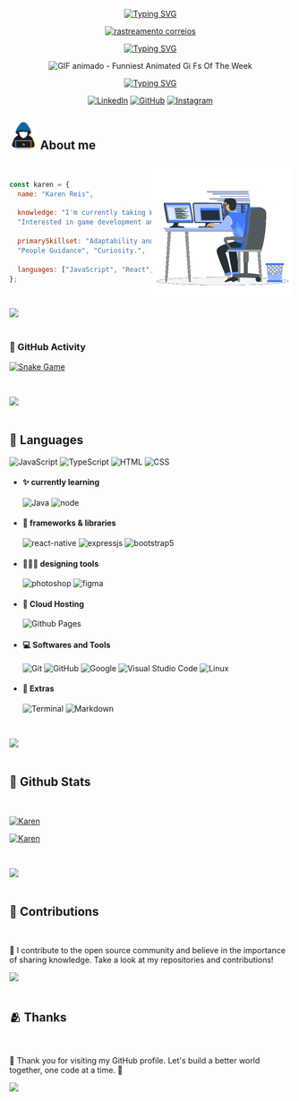 <!-- Inicio codigo Texto Interativo -->
<div align="center">
  <p align="center">
    <a href="https://git.io/typing-svg"><img src="https://readme-typing-svg.demolab.com?font=Sacramento&size=30&pause=2000&color=A74FF8F6&center=true&vCenter=true&random=true&height=60&lines=Hi+Devs%2C+Welcome+to+My+Git+Hub" alt="Typing SVG" /></a>
  </p>
</div>
<!-- Fim do codigo -->

<!-- Inicio codigo Contador -->
<div align="center"><a title="rastreamento correios" href="http://rastreamentodeobjetos.net.br/"><img src="https://contador-gratis.com/contadores-de-visitas/061123031117580.gif" alt="rastreamento correios"></a><div><a href="https://www.contador-gratis.com/" title="contador de visitas"></a></div></div>
<!-- Fim do codigo Contador -->

<!-- Inicio codigo Texto Interativo 2 -->
<p align="center">
 <a href="https://git.io/typing-svg"><img src="https://readme-typing-svg.demolab.com?font=Sacramento&size=35&pause=2000&color=A61ADCF6&center=true&vCenter=true&repeat=false&random=true&height=60&lines=I'm+Karen+Reis" alt="Typing SVG" /></a>
</p>
<!-- Fim do codigo -->

<!-- Inicio codigo Img Sol  -->
<div align="center">
  <p align="center">
    <img src="https://media.tenor.com/0v7j0LjCA2UAAAAd/funniest-animated-gi-fs-of-the-week-funniest-animated.gif" width="25%" style="max-width:100%" alt="GIF animado - Funniest Animated Gi Fs Of The Week">
  </p>
</div>
<!-- Fim do codigo -->

<!-- Inicio codigo Texto Interativo 3 -->
<div align="center">
  <a href="https://git.io/typing-svg"><img src="https://readme-typing-svg.demolab.com?font=Sacramento&size=30&pause=2000&color=A74FF8F6&center=true&vCenter=true&random=true&height=60&lines=Technology+Student;and+aspiring+to+a+programming+career;Dynamic+girl+who+always+likes+to+learn;+I+love+programming+and+reading+books" alt="Typing SVG" /></a>
</div>
<!-- Fim do codigo -->

<!-- Inicio codigo Rede Social -->
<p align="center">
  	<a href="https://www.linkedin.com/in/reiskaren0228/"><img src="https://img.icons8.com/bubbles/50/000000/linkedin.png" alt="LinkedIn"/></a>
	<a href="https://github.com/reiskaren0228"><img src="https://img.icons8.com/bubbles/50/000000/github.png" alt="GitHub"/></a>
	<a href="https://www.instagram.com/karenreismenezes/"><img src="https://img.icons8.com/bubbles/50/000000/instagram.png" alt="Instagram"/></a>
</p>
<!-- Fim do codigo -->

<!-- Inicio codigo + Sobre Mim -->
## <picture><img src = "https://github.com/0xAbdulKhalid/0xAbdulKhalid/raw/main/assets/mdImages/about_me.gif" width = 50px></picture> **About me**

<picture> <img align="right" src="https://github.com/0xAbdulKhalid/0xAbdulKhalid/raw/main/assets/mdImages/Right_Side.gif" width = 250px></picture>

<br>

```JavaScript
const karen = {
  name: "Karen Reis",

  knowledge: "I'm currently taking Web Development courses and studying Systems Analysis and Development",
  "Interested in game development and machine learning", "Learning JavaScript, exploring web development",

  primarySkillset: "Adaptability and Flexibilitye", "Continuous Learning", "Dynamics", "InicInitiative in tasks",
  "People Guidance", "Curiosity.",

  languages: ["JavaScript", "React", and soon some more... 🙌🏼 ],
};

```

</br>

<img src="https://user-images.githubusercontent.com/73097560/115834477-dbab4500-a447-11eb-908a-139a6edaec5c.gif"><br><br>

<!-- Fim do codigo -->

<!-- Inicio codigo Atividades -->
### <b> 🐍 GitHub Activity </b>

[![Snake Game](https://github.com/reiskaren0228/reiskaren0228/actions/workflows/main.yml/badge.svg)](https://github.com/reiskaren0228/reiskaren0228/actions/workflows/main.yml)

<br>

<img src="https://user-images.githubusercontent.com/73097560/115834477-dbab4500-a447-11eb-908a-139a6edaec5c.gif"><br><br>

<!-- Fim do codigo -->

<!-- Inicio codigo Linguagens -->
## <b> 📇 Languages </b>
  ![JavaScript](https://img.shields.io/badge/JavaScript-323330?style=for-the-badge&logo=javascript&logoColor=F7DF1E)
  ![TypeScript](https://img.shields.io/badge/TypeScript-007ACC?style=for-the-badge&logo=typescript&logoColor=white)
  ![HTML](https://img.shields.io/badge/HTML5-E34F26?style=for-the-badge&logo=html5&logoColor=white)
  ![CSS](https://img.shields.io/badge/CSS3-1572B6?style=for-the-badge&logo=css3&logoColor=white)
  
  - <h4> ✨ currently learning </h4>
    <img src = "https://img.shields.io/badge/java-%23ED8B00.svg?style=for-the-badge&logo=java&logoColor=white" alt = "Java" />
    <img src = "https://img.shields.io/badge/NODE%20-%20%20GREE" alt = "node" />
     
- <h4> 📲 frameworks & libraries </h4>
  <img src = "https://img.shields.io/badge/react_native-%2320232a.svg?style=for-the-badge&logo=react&logoColor=%2361DAFB" alt = "react-native" />
  <img src = "https://img.shields.io/badge/express.js-%23404d59.svg?style=for-the-badge&logo=express&logoColor=%2361DAFB" alt = "expressjs" />
  <img src = "https://img.shields.io/badge/bootstrap-%23563D7C.svg?style=for-the-badge&logo=bootstrap&logoColor=white" alt = "bootstrap5" />
  
- <h4> 💇🏻‍♀️ designing tools </h4>
  <img src = "https://img.shields.io/badge/adobe%20photoshop-%2331A8FF.svg?style=for-the-badge&logo=adobe%20photoshop&logoColor=white" alt = "photoshop" />
  <img src = "https://img.shields.io/badge/figma-%23F24E1E.svg?style=for-the-badge&logo=figma&logoColor=white" alt = "figma" />

- <h4> 📎 Cloud Hosting </h4>

    ![Github Pages](https://img.shields.io/badge/GitHub%20Pages-%23327FC7.svg?style=for-the-badge&logo=github&logoColor=white)
    
-  <h4> 💻 Softwares and Tools </h4>

    ![Git](https://img.shields.io/badge/git-%23F05033.svg?style=for-the-badge&logo=git&logoColor=white)
    ![GitHub](https://img.shields.io/badge/github-%23121011.svg?style=for-the-badge&logo=github&logoColor=white)
    ![Google](https://img.shields.io/badge/google-%234285F4.svg?style=for-the-badge&logo=google&logoColor=white)
    ![Visual Studio Code](https://img.shields.io/badge/Visual%20Studio%20Code-0078d7.svg?style=for-the-badge&logo=visual-studio-code&logoColor=white)
    ![Linux](https://img.shields.io/badge/Linux-FCC624?style=for-the-badge&logo=linux&logoColor=black) 

- <h4> 🦾 Extras </h4> 

    ![Terminal](https://img.shields.io/badge/Terminal-%23054020?style=for-the-badge&logo=gnu-bash&logoColor=white)
    ![Markdown](https://img.shields.io/badge/markdown-%23000000.svg?style=for-the-badge&logo=markdown&logoColor=white)   
</p>
<!-- Fim do codigo -->
<br>

<img src="https://user-images.githubusercontent.com/73097560/115834477-dbab4500-a447-11eb-908a-139a6edaec5c.gif"><br><br>

<!-- Inicio codigo Status -->
## <b> 🤖 Github Stats </b>
<br>

<div align="justify">

[![Karen](https://github-readme-stats.vercel.app/api?username=reiskaren0228&theme=dracula&show_icons=true)](https://github.com/anuraghazra/github-readme-stats)

[![Karen](https://github-readme-stats.vercel.app/api/top-langs/?username=reiskaren0228&layout=compact&theme=dracula)](https://github.com/anuraghazra/github-readme-stats)

<br>

<img src="https://user-images.githubusercontent.com/73097560/115834477-dbab4500-a447-11eb-908a-139a6edaec5c.gif"><br><br>
</div>
<!-- Fim do codigo -->

<!-- Inicio codigo Contribuições -->
## <b> 🤝 Contributions </b>
<br>

🙏 I contribute to the open source community and believe in the importance of sharing knowledge. Take a look at my repositories and contributions!
<br>

<img src="https://user-images.githubusercontent.com/73097560/115834477-dbab4500-a447-11eb-908a-139a6edaec5c.gif"><br><br>
</div>
<!-- Fim do codigo -->

<!-- Inicio codigo Agradecimentos -->
## <b> 🫂 Thanks </b>
<br>

🥰 Thank you for visiting my GitHub profile. Let's build a better world together, one code at a time. 💖
<br>

<img src="https://user-images.githubusercontent.com/73097560/115834477-dbab4500-a447-11eb-908a-139a6edaec5c.gif"><br><br>
</div>
<!-- Fim do codigo -->


